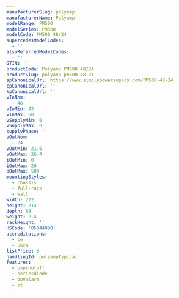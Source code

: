 ```yaml
---
manufacturerSlug: polyamp
manufacturerName: Polyamp
modelRange: PM500
modelSeries: PM500
modelCode: PM500 48/24
supercedesModelCodes:
  - ''
alsoReferredModelCodes:
  - ''
GTIN: ''
productCode: Polyamp PM500 48/24
productSlug: polyamp-pm500-48-24
spCanonicalUrl: https://www.simplypowersupply.com/PM500-48-24
cpCanonicalUrl: ''
kpCanonicalUrl: ''
vInNom:
  - 48
vInMin: 43
vInMax: 60
vSupplyMin: 0
vSupplyMax: 0
supplyPhase: ''
vOutNom:
  - 24
vOutMin: 21.6
vOutMax: 26.4
iOutMin: 0
iOutMax: 20
pOutMax: 500
mountingStyles:
  - chassis
  - full-rack
  - wall
width: 222
height: 214
depth: 69
weight: 2.4
rackHeight: ''
HSCode: '85044090'
accreditations:
  - ce
  - ukca
listPrice: 0
handlingId: polyampTypical
features:
  - ovpshutoff
  - seriesdiode
  - ouvalarm
  - ot
---
```

